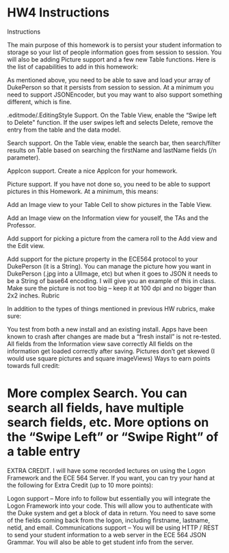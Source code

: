 #  HW4 Instructions

Instructions

The main purpose of this homework is to persist your student information to storage so your list of people information goes from session to session.  You will also be adding Picture support and a few new Table functions.  Here is the list of capabilities to add in this homework:

As mentioned above, you need to be able to save and load your array of DukePerson so that it persists from session to session.  At a minimum you need to support JSONEncoder, but you may want to also support something different, which is fine.

.editmode/.EditingStyle Support.  On the Table View, enable the “Swipe left to Delete" function.  If the user swipes left and selects Delete, remove the entry from the table and the data model.

Search support. On the Table view, enable the search bar, then search/filter results on Table based on searching the firstName and lastName fields (/n parameter).

AppIcon support.  Create a nice AppIcon for your homework.

Picture support. If you have not done so, you need to be able to support pictures in this Homework.  At a minimum, this means:

Add an Image view to your Table Cell to show pictures in the Table View.

Add an Image view on the Information view for youself, the TAs and the Professor.

Add support for picking a picture from the camera roll to the Add view and the Edit view.

Add support for the picture property in the ECE564 protocol to your DukePerson (it is a String).  You can manage the picture how you want in DukePerson (.jpg into a UIImage, etc) but when it goes to JSON it needs to be a String of base64 encoding.  I will give you an example of this in class.  Make sure the picture is not too big – keep it at 100 dpi and no bigger than 2x2 inches. 
Rubric

In addition to the types of things mentioned in previous HW rubrics, make sure:

You test from both a new install and an existing install.  Apps have been known to crash after changes are made but a “fresh install” is not re-tested.
All fields from the Information view save correctly
All fields on the information get loaded correctly after saving.
Pictures don’t get skewed (I would use square pictures and square imageViews)
Ways to earn points towards full credit:

More complex Search.  You can search all fields, have multiple search fields, etc.
More options on the “Swipe Left” or “Swipe Right” of a table entry
=============

EXTRA CREDIT.  I will have some recorded lectures on using the Logon Framework and the ECE 564 Server.  If you want, you can try your hand at the following for Extra Credit (up to 10 more points):

Logon support – More info to follow but essentially you will integrate the Logon Framework into your code.  This will allow you to authenticate with the Duke system and get a block of data in return.  You need to save some of the fields coming back from the logon, including firstname, lastname, netid, and email.
Communications support – You will be using HTTP / REST to send your student information to a web server in the ECE 564 JSON Grammar.  You will also be able to get student info from the server.



